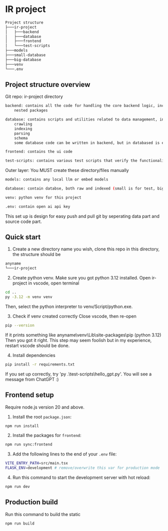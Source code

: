 # IR project
```bash
Project structure
├───ir-project
│   ├───backend
│   ├───database
│   ├───frontend
│   └───test-scripts
├───models
├───small-database
├───big-database
├───venv
└───.env
```
## Project structure overview

Git repo: ir-project directory
```bash
backend: contains all the code for handling the core backend logic, include:
    nested packages

database: contains scripts and utilities related to data management, include:
    crawling
    indexing
    parsing
    schema
    some database code can be written in backend, but in databased is encourage

frontend: contains the ui code

test-scripts: contains various test scripts that verify the functionality of different parts of the project
```
Outer layer: You MUST create these directory/files manually
```bash
models: contains any local llm or embed models

database: contain databse, both raw and indexed (small is for test, big for real deploy)

venv: python venv for this project

.env: contain open ai api key
```

This set up is design for easy push and pull git by seperating data part and source code part.

## Quick start

1. Create a new directory name <anyname> you wish, clone this repo in this directory, the structure should be
```bash
anyname
└───ir-project
```
2. Create python venv. Make sure you got python 3.12 installed.
Open ir-project in vscode, open terminal
```bash
cd ..
py -3.12 -m venv venv
``` 
Then, select the python interpreter to venv/Script/python.exe.

3. Check if venv created correctly 
Close vscode, then re-open
```bash
pip --version
```
If it prints something like anyname\venv\Lib\site-packages\pip (python 3.12)
Then you got it right.
This step may seem foolish but in my experience, restart vscode should be done.

4. Install dependencies
```bash
pip install -r requirements.txt
```

If you set up correctly, try 'py .\test-scripts\hello_gpt.py'. You will see a message from ChatGPT :)

## Frontend setup
Require node.js version 20 and above.

1. Install the root `package.json`:
```bash
npm run install
```

2. Install the packages for `frontend`:
```bash
npm run sync:frontend
```

3. Add the following lines to the end of your `.env` file:
```bash
VITE_ENTRY_PATH=src/main.tsx
FLASK_ENV=development # remove/overwrite this var for production mode 
```

4. Run this command to start the development server with hot reload:
```bash
npm run dev
```

## Production build
Run this command to build the static 
```bash
npm run build
```
